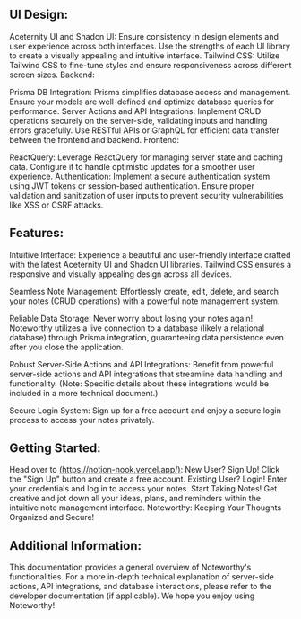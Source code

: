 ## UI Design:

Aceternity UI and Shadcn UI: Ensure consistency in design elements and user experience across both interfaces. Use the strengths of each UI library to create a visually appealing and intuitive interface.
Tailwind CSS: Utilize Tailwind CSS to fine-tune styles and ensure responsiveness across different screen sizes.
Backend:

Prisma DB Integration: Prisma simplifies database access and management. Ensure your models are well-defined and optimize database queries for performance.
Server Actions and API Integrations: Implement CRUD operations securely on the server-side, validating inputs and handling errors gracefully. Use RESTful APIs or GraphQL for efficient data transfer between the frontend and backend.
Frontend:

ReactQuery: Leverage ReactQuery for managing server state and caching data. Configure it to handle optimistic updates for a smoother user experience.
Authentication: Implement a secure authentication system using JWT tokens or session-based authentication. Ensure proper validation and sanitization of user inputs to prevent security vulnerabilities like XSS or CSRF attacks.

## Features:

Intuitive Interface: Experience a beautiful and user-friendly interface crafted with the latest Aceternity UI and Shadcn UI libraries. Tailwind CSS ensures a responsive and visually appealing design across all devices.

Seamless Note Management: Effortlessly create, edit, delete, and search your notes (CRUD operations) with a powerful note management system.

Reliable Data Storage: Never worry about losing your notes again! Noteworthy utilizes a live connection to a database (likely a relational database) through Prisma integration, guaranteeing data persistence even after you close the application.

Robust Server-Side Actions and API Integrations: Benefit from powerful server-side actions and API integrations that streamline data handling and functionality. (Note: Specific details about these integrations would be included in a more technical document.)

Secure Login System: Sign up for a free account and enjoy a secure login process to access your notes privately.

## Getting Started:

Head over to [(https://notion-nook.vercel.app/)](https://notion-nook.vercel.app/):
New User? Sign Up! Click the "Sign Up" button and create a free account.
Existing User? Login! Enter your credentials and log in to access your notes.
Start Taking Notes! Get creative and jot down all your ideas, plans, and reminders within the intuitive note management interface.
Noteworthy: Keeping Your Thoughts Organized and Secure!

## Additional Information:

This documentation provides a general overview of Noteworthy's functionalities.
For a more in-depth technical explanation of server-side actions, API integrations, and database interactions, please refer to the developer documentation (if applicable).
We hope you enjoy using Noteworthy!
